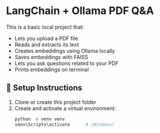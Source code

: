 # LangChain + Ollama PDF Q&A

This is a basic local project that:
- Lets you upload a PDF file
- Reads and extracts its text
- Creates embeddings using Ollama locally
- Saves embeddings with FAISS
- Lets you ask questions related to your PDF
- Prints embeddings on terminal

## 🚀 Setup Instructions

1. Clone or create this project folder
2. Create and activate a virtual environment:
   ```bash
   python -m venv venv
   venv\Scripts\activate      # (Windows)
